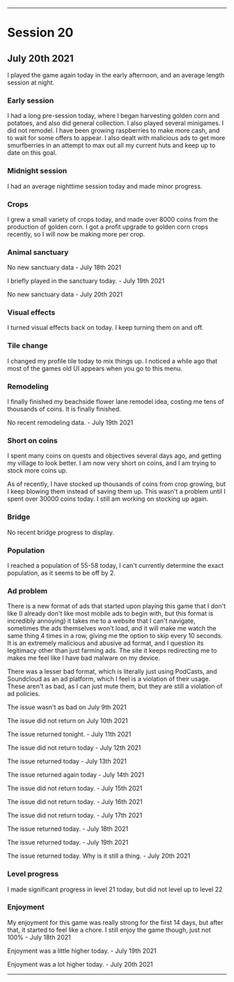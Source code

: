 
***

# Session 20

## July 20th 2021

I played the game again today in the early afternoon, and an average length session at night.

<!-- Session notes July 8th 2021

!-->

### Early session

I had a long pre-session today, where I began harvesting golden corn and potatoes, and also did general collection. I also played several minigames. I did not remodel. I have been growing raspberries to make more cash, and to wait for some offers to appear. I also dealt with malicious ads to get more smurfberries in an attempt to max out all my current huts and keep up to date on this goal.

### Midnight session

I had an average nighttime session today and made minor progress.

### Crops

I grew a small variety of crops today, and made over 8000 coins from the production of golden corn. I got a profit upgrade to golden corn crops recently, so I will now be making more per crop.

### Animal sanctuary

No new sanctuary data - July 18th 2021

I briefly played in the sanctuary today. - July 19th 2021

No new sanctuary data - July 20th 2021

### Visual effects

I turned visual effects back on today. I keep turning them on and off.

### Tile change

I changed my profile tile today to mix things up. I noticed a while ago that most of the games old UI appears when you go to this menu.

### Remodeling

I finally finished my beachside flower lane remodel idea, costing me tens of thousands of coins. It is finally finished.

No recent remodeling data. - July 19th 2021

### Short on coins

I spent many coins on quests and objectives several days ago, and getting my village to look better. I am now very short on coins, and I am trying to stock more coins up.

As of recently, I have stocked up thousands of coins from crop growing, but I keep blowing them instead of saving them up. This wasn't a problem until I spent over 30000 coins today. I still am working on stocking up again.

### Bridge

No recent bridge progress to display.

### Population

I reached a population of 55-58 today, I can't currently determine the exact population, as it seems to be off by 2.

### Ad problem

There is a new format of ads that started upon playing this game that I don't like (I already don't like most mobile ads to begin with, but this format is incredibly annoying) it takes me to a website that I can't navigate, sometimes the ads themselves won't load, and it will make me watch the same thing 4 times in a row, giving me the option to skip every 10 seconds. It is an extremely malicious and abusive ad format, and I question its legitimacy other than just farming ads. The site it keeps redirecting me to makes me feel like I have bad malware on my device.

There was a lesser bad format, which is literally just using PodCasts, and Soundcloud as an ad platform, which I feel is a violation of their usage. These aren't as bad, as I can just mute them, but they are still a violation of ad policies.

The issue wasn't as bad on July 9th 2021

The issue did not return on July 10th 2021

The issue returned tonight. - July 11th 2021

The issue did not return today - July 12th 2021

The issue returned today - July 13th 2021

The issue returned again today - July 14th 2021

The issue did not return today. - July 15th 2021

The issue did not return today. - July 16th 2021

The issue did not return today. - July 17th 2021

The issue returned today. - July 18th 2021

The issue returned today. - July 19th 2021

The issue returned today. Why is it still a thing. - July 20th 2021

### Level progress

<!-- I leveled up to level 18 today. !-->

<!-- I leveled up to level 19 today, and used an ad boost to get additional XP to level up, so that I could progress through level 19 slightly faster (3% faster) !-->

I made significant progress in level 21 today, but did not level up to level 22

<!-- I did not level up today. !-->

### Enjoyment

My enjoyment for this game was really strong for the first 14 days, but after that, it started to feel like a chore. I still enjoy the game though, just not 100% - July 18th 2021

Enjoyment was a little higher today. - July 19th 2021

Enjoyment was a lot higher today. - July 20th 2021

***
